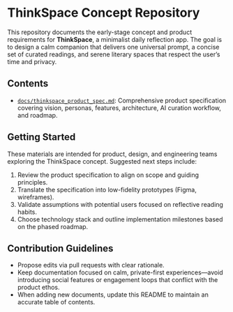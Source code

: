# ThinkSpace Concept Repository

This repository documents the early-stage concept and product requirements for **ThinkSpace**, a minimalist daily reflection app. The goal is to design a calm companion that delivers one universal prompt, a concise set of curated readings, and serene literary spaces that respect the user’s time and privacy.

## Contents
- [`docs/thinkspace_product_spec.md`](docs/thinkspace_product_spec.md): Comprehensive product specification covering vision, personas, features, architecture, AI curation workflow, and roadmap.

## Getting Started
These materials are intended for product, design, and engineering teams exploring the ThinkSpace concept. Suggested next steps include:
1. Review the product specification to align on scope and guiding principles.
2. Translate the specification into low-fidelity prototypes (Figma, wireframes).
3. Validate assumptions with potential users focused on reflective reading habits.
4. Choose technology stack and outline implementation milestones based on the phased roadmap.

## Contribution Guidelines
- Propose edits via pull requests with clear rationale.
- Keep documentation focused on calm, private-first experiences—avoid introducing social features or engagement loops that conflict with the product ethos.
- When adding new documents, update this README to maintain an accurate table of contents.

